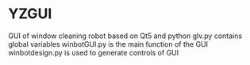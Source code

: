 # YZGUI
GUI of window cleaning robot based on Qt5 and python
glv.py contains global variables
winbotGUI.py is the main function of the GUI
winbotdesign.py is used to generate controls of GUI
